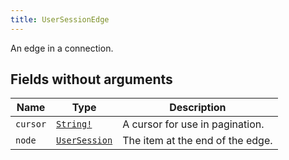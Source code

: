 ```yaml
---
title: UserSessionEdge
---
```


An edge in a connection.

## Fields without arguments

| Name | Type | Description |
|------|------|-------------|
| `cursor` | [`String!`](../scalar/string.md) | A cursor for use in pagination. |
| `node` | [`UserSession`](../object/usersession.md) | The item at the end of the edge. |

